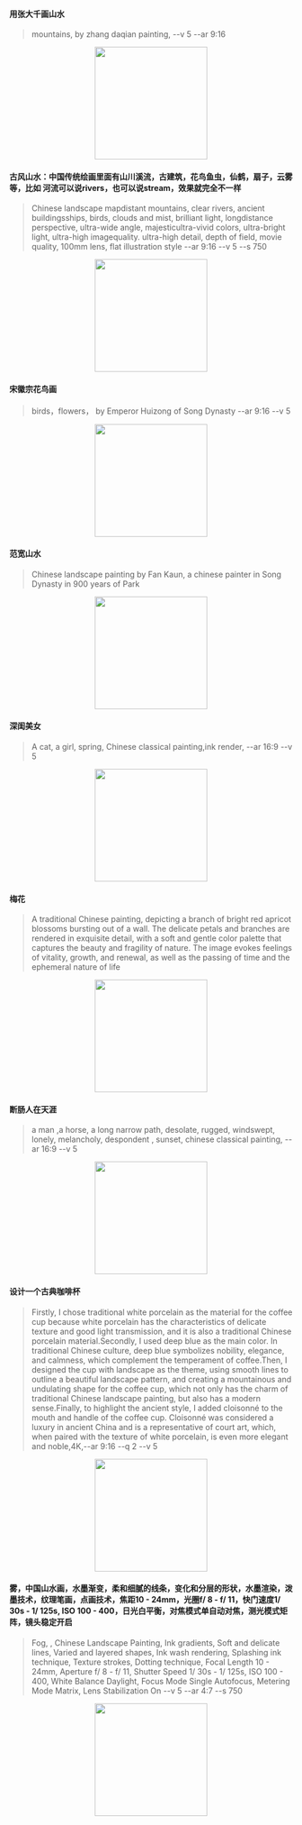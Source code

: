 #### 用张大千画山水
>mountains, by zhang daqian painting, --v 5 --ar 9:16
<div align=center>
<img src="../img/chinese_art/张大千画山水.png" width="200"/> 
</div>

#### 古风山水：中国传统绘画里面有山川溪流，古建筑，花鸟鱼虫，仙鹤，扇子，云雾等，比如 河流可以说rivers，也可以说stream，效果就完全不一样
>Chinese landscape mapdistant mountains, clear rivers, ancient buildingsships, birds, clouds and mist, brilliant light, longdistance perspective, ultra-wide angle, majesticultra-vivid colors, ultra-bright light, ultra-high imagequality. ultra-high detail, depth of field, movie quality, 100mm lens, flat illustration style --ar 9:16 --v 5 --s 750

<div align=center>
<img src="../img/chinese_art/古风山水.png" width="200"/> 
</div>

#### 宋徽宗花鸟画
> birds，flowers， by Emperor Huizong of Song Dynasty --ar 9:16 --v 5

<div align=center>
<img src="../img/chinese_art/古风山水.png" width="200"/> 
</div>

#### 范宽山水
> Chinese landscape painting by Fan Kaun, a chinese painter in Song Dynasty in 900 years of Park

<div align=center>
<img src="../img/chinese_art/范宽山水.png" width="200"/> 
</div>

#### 深闺美女
> A cat, a girl, spring, Chinese classical painting,​ink render, --ar 16:9 --v 5

<div align=center>
<img src="../img/chinese_art/深闺美女.png" width="200"/> 
</div>

#### 梅花
> A traditional Chinese painting, depicting a branch of bright red apricot blossoms bursting out of a wall. The delicate petals and branches are rendered in exquisite detail, with a soft and gentle color palette that captures the beauty and fragility of nature. The image evokes feelings of vitality, growth, and renewal, as well as the passing of time and the ephemeral nature of life

<div align=center>
<img src="../img/chinese_art/梅花.png" width="200"/> 
</div>

#### 断肠人在天涯
> a man ,a horse, a long narrow path, desolate, rugged, windswept, lonely, melancholy, despondent , sunset, chinese classical painting, --ar 16:9 --v 5

<div align=center>
<img src="../img/chinese_art/断肠人.png" width="200"/> 
</div>

#### 设计一个古典咖啡杯
> Firstly, I chose traditional white porcelain as the material for the coffee cup because white porcelain has the characteristics of delicate texture and good light transmission, and it is also a traditional Chinese porcelain material.Secondly, I used deep blue as the main color. In traditional Chinese culture, deep blue symbolizes nobility, elegance, and calmness, which complement the temperament of coffee.Then, I designed the cup with landscape as the theme, using smooth lines to outline a beautiful landscape pattern, and creating a mountainous and undulating shape for the coffee cup, which not only has the charm of traditional Chinese landscape painting, but also has a modern sense.Finally, to highlight the ancient style, I added cloisonné to the mouth and handle of the coffee cup. Cloisonné was considered a luxury in ancient China and is a representative of court art, which, when paired with the texture of white porcelain, is even more elegant and noble,4K,--ar 9:16 --q 2 --v 5

<div align=center>
<img src="../img/chinese_art/古典咖啡杯.png" width="200"/> 
</div>


#### 雾，中国山水画，水墨渐变，柔和细腻的线条，变化和分层的形状，水墨渲染，泼墨技术，纹理笔画，点画技术，焦距10 - 24mm，光圈f/ 8 - f/ 11，快门速度1/ 30s - 1/ 125s, ISO 100 - 400，日光白平衡，对焦模式单自动对焦，测光模式矩阵，镜头稳定开启
> Fog, , Chinese Landscape Painting, Ink gradients, Soft and delicate lines, Varied and layered shapes, Ink wash rendering, Splashing ink technique, Texture strokes, Dotting technique, Focal Length 10 - 24mm, Aperture f/ 8 - f/ 11, Shutter Speed 1/ 30s - 1/ 125s, ISO 100 - 400, White Balance Daylight, Focus Mode Single Autofocus, Metering Mode Matrix, Lens Stabilization On --v 5 --ar 4:7 --s 750

<div align=center>
<img src="../img/chinese_art/frog_ink.png" width="200"/> 
</div>